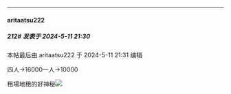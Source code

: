 ﻿
*****

####  aritaatsu222  
##### 212#       发表于 2024-5-11 21:30

 本帖最后由 aritaatsu222 于 2024-5-11 21:31 编辑 

四人→16000一人→10000

租場地租的好神秘<img src="https://static.saraba1st.com/image/smiley/face2017/001.png" referrerpolicy="no-referrer">


